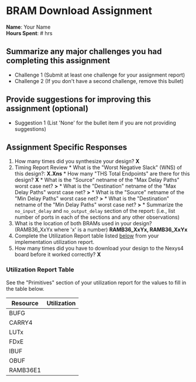 # BRAM Download Assignment

**Name**: Your Name<br>
**Hours Spent**: # hrs<br>

## Summarize any major challenges you had completing this assignment
* Challenge 1 (Submit at least one challenge for your assignment report)
* Challenge 2 (If you don't have a second challenge, remove this bullet)

## Provide suggestions for improving this assignment (optional)
  * Suggestion 1 (List 'None' for the bullet item if you are not providing suggestions)

## Assignment Specific Responses
  1. How many times did you synthesize your design? **X**
  2. Timing Report Review
    * What is the "Worst Negative Slack" (WNS) of this design?: **X.Xns**
    * How many "THS Total Endpoints" are there for this design? **X**
    * What is the "Source" netname of the "Max Delay Paths" worst case net? **<netname>>**
    * What is the "Destination" netname of the "Max Delay Paths" worst case net? **<netname>>**
    * What is the "Source" netname of the "Min Delay Paths" worst case net? **<netname>>**
    * What is the "Destination" netname of the "Min Delay Paths" worst case net? **<netname>>**
    * Summarize the `no_input_delay` and `no_output_delay` section of the report: (i.e., list number of ports in each of the sections and any other observations)
  3. What is the location of both BRAMs used in your design? (RAMB36_XxYx where 'x' is a number) **RAMB36_XxYx, RAMB36_XxYx**
  4. Complete the Utilization Report table listed [below](#utilization-report-table) from your implementation utilization report.
  5. How many times did you have to download your design to the Nexys4 board before it worked correctly? **X**

### Utilization Report Table

See the "Primitives" section of your utilization report for the values to fill in the table below.

| Resource | Utilization |
| ---- | ---- |
| BUFG   |  |
| CARRY4 |  |
| LUTx   |  |
| FDxE   |  |
| IBUF   |  |
| OBUF   |  |
| RAMB36E1   |  |
